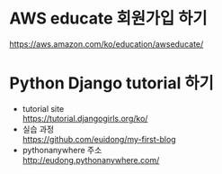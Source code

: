 # AWS educate 회원가입 하기
https://aws.amazon.com/ko/education/awseducate/
# Python Django tutorial 하기
  - tutorial site <br> https://tutorial.djangogirls.org/ko/
  - 실습 과정 <br> https://github.com/euidong/my-first-blog
  - pythonanywhere 주소 <br> http://eudong.pythonanywhere.com/
